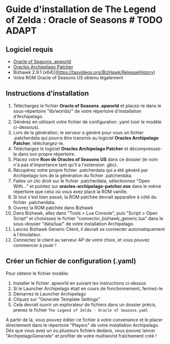 # Guide d'installation de The Legend of Zelda : Oracle of Seasons # TODO ADAPT

## Logiciel requis

- [Oracle of Seasons .apworld](https://github.com/Dinopony/Archipelago/releases/latest)
- [Oracles Archipelago Patcher](https://github.com/Dinopony/oracles-archipelago-patcher/releases/latest)
- Bizhawk 2.9.1 (x64)](https://tasvideos.org/BizHawk/ReleaseHistory)
- Votre ROM Oracle of Seasons US obtenu légalement

## Instructions d'installation

1. Téléchargez le fichier **Oracle of Seasons .apworld** et placez-le dans le sous-répertoire "lib/worlds/" de votre répertoire d'installation d'Archipelago.
2. Générez en utilisant votre fichier de configuration .yaml (voir le modèle ci-dessous).
3. Lors de la génération, le serveur a généré pour vous un fichier .patcherdata qui pourra être transmis au logiciel **Oracles Archipelago Patcher**, téléchargez-le.
4. Téléchargez le logiciel **Oracles Archipelago Patcher** et décompressez-le dans son propre répertoire.
5. Placez votre **Rom de Oracles of Seasons US** dans ce dossier (le nom n'a pas d'importance tant qu'il a l'extension .gbc).
6. Récupérez votre propre fichier .patcherdata qui a été généré par Archipelago lors de la génération du fichier .patcherdata.
7. Faites un clic droit sur le fichier .patcherdata, sélectionnez "Open With..." et pointez sur **oracles-archipelago-patcher.exe** dans le même répertoire que celui où vous avez placé la ROM vanille.
8. Si tout s'est bien passé, la ROM patchée devrait apparaître à côté du fichier .patcherdata.
9. Ouvrez la ROM patchée dans Bizhawk
10. Dans Bizhawk, allez dans "Tools > Lua Console", puis "Script > Open Script" et choisissez le fichier "connector_bizhawk_generic.lua" dans le sous-dossier "data/lua/" de votre installation Archipelago. 
11. Lancez Bizhawk Generic Client, il devrait se connecter automatiquement à l'émulateur.
12. Connectez le client au serveur AP de votre choix, et vous pouvez commencer à jouer !

## Créer un fichier de configuration (.yaml)

Pour obtenir le fichier modèle:
1. Installer le fichier .apworld en suivant les instructions ci-dessus
2. Si le Launcher Archipelago était en cours de fonctionnement, fermez-le
3. Démarrez le Launcher Archipelago
4. Cliquez sur "Generate Template Settings"
5. Cela devrait ouvrir un explorateur de fichiers dans un dossier précis, prenez le fichier `The Legend of Zelda - Oracle of Seasons.yaml`

A partir de là, vous pouvez éditer ce fichier à votre convenance et le placer directement dans le répertoire "Players" de votre installation Archipelago.
Dès que vous avez un ou plusieurs fichiers dedans, vous pouvez lancer "ArchipelagoGenerate" et profiter de votre multiworld fraîchement créé ! 